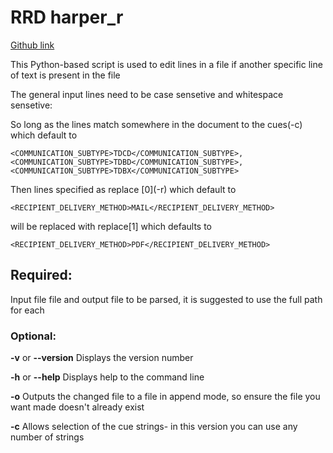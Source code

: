# RRD harper_r

[Github link](https://github.com/kacystocks/RRD/tree/main/harper_r)

This Python-based script is used to edit lines in a file if another specific line of text is present in the file

The general input lines need to be case sensetive and whitespace sensetive:

So long as the lines match somewhere in the document to the cues(-c) which default to 
```
<COMMUNICATION_SUBTYPE>TDCD</COMMUNICATION_SUBTYPE>,
<COMMUNICATION_SUBTYPE>TDBD</COMMUNICATION_SUBTYPE>,
<COMMUNICATION_SUBTYPE>TDBX</COMMUNICATION_SUBTYPE>
```

Then lines specified as replace \[0\]\(-r\) which default to
```
<RECIPIENT_DELIVERY_METHOD>MAIL</RECIPIENT_DELIVERY_METHOD>
```
will be replaced with replace[1] which defaults to
```
<RECIPIENT_DELIVERY_METHOD>PDF</RECIPIENT_DELIVERY_METHOD>
```

## Required:
Input file file and output file to be parsed, it is suggested to use the full path for each

### Optional:
__-v__ or __--version__ Displays the version number

__-h__ or __--help__ Displays help to the command line

__-o__ Outputs the changed file to a file in append mode, so ensure the file you want made doesn't already exist

__-c__ Allows selection of the cue strings- in this version you can use any number of strings
